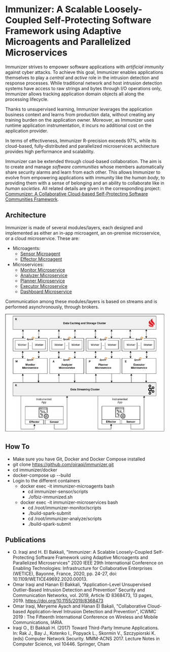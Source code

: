 # Immunizer: A Scalable Loosely-Coupled Self-Protecting Software Framework using Adaptive Microagents and Parallelized Microservices

Immunizer strives to empower software applications with *artificial immunity* against cyber attacks.
To achieve this goal, Immunizer enables applications themselves to play a *central* and *active* role in the intrusion detection and response processes. While traditional network and host intrusion detection systems have access to raw strings and bytes through I/O operations only, Immunizer allows tracking application domain objects all along the processing lifecycle.

Thanks to unsupervised learning, Immunizer leverages the application business context and learns from production data, without creating any training burden on the application owner. Moreover, as Immunizer uses runtime application instrumentation, it incurs no additional cost on the application provider.

In terms of effectiveness, Immunizer R-precision exceeds 97%, while its cloud-based, fully-distributed and parallelized microservices architecture provides high performance and scalability.

Immunizer can be extended through cloud-based collaboration. The aim is to create and manage *software communities* whose members automatically share security alarms and learn from each other. This allows Immunizer to evolve from empowering applications with immunity like the *human body*, to providing them with a sense of belonging and an ability to collaborate like in *human societies*. All related details are given in the corresponding project: [Communizer: A Collaborative Cloud-based Self-Protecting Software Communities Framework](https://github.com/oiraqi/communizer).

## Architecture

Immunizer is made of several modules/layers, each designed and implemented as either an in-app microagent, an on-premise microservice, or a cloud microservice. These are:
- Microagents:
  - [Sensor Microagent](https://github.com/oiraqi/immunizer/tree/master/microagents/sensor)
  - [Effector Microagent](https://github.com/oiraqi/immunizer-effector)
- Microservices:
  - [Monitor Microservice](https://github.com/oiraqi/immunizer-monitor)
  - [Analyzer Microservice](https://github.com/oiraqi/immunizer-analyze)
  - [Planner Microservice](https://github.com/oiraqi/immunizer-plan)
  - [Executor Microservice](https://github.com/oiraqi/immunizer-execute)
  - [Dashboard Microservice](https://github.com/oiraqi/immunizer-dashboard)

Communication among these modules/layers is based on streams and is performed asynchronously, through brokers.

<p align="center">
  <img src="architecture/immunizer.png">
</p>

## How To
- Make sure you have Git, Docker and Docker Compose installed
- git clone https://github.com/oiraqi/immunizer.git
- cd immunizer/docker
- docker-compose up --build
- Login to the different containers
  - docker exec -it immunizer-microagents bash
    - cd immunizer-sensor/scripts
    - ./ofbiz-immunized.sh
  - docker exec -it immunizer-microservices bash
    - cd /root/immunizer-monitor/scripts
    - ./build-spark-submit
    - cd /root/immunizer-analyze/scripts
    - ./build-spark-submit

## Publications
- O. Iraqi and H. El Bakkali, "Immunizer: A Scalable Loosely-Coupled Self-Protecting Software Framework using Adaptive Microagents and Parallelized Microservices" 2020 IEEE 29th International Conference on Enabling Technologies: Infrastructure for Collaborative Enterprises (WETICE), Bayonne, France, 2020, pp. 24-27, doi: 10.1109/WETICE49692.2020.00013.
- Omar Iraqi and Hanan El Bakkali, “Application-Level Unsupervised Outlier-Based Intrusion Detection and Prevention” Security and Communication Networks, vol. 2019, Article ID 8368473, 13 pages, 2019. https://doi.org/10.1155/2019/8368473
- Omar Iraqi, Meryeme Ayach and Hanan El Bakali, "Collaborative Cloud-based Application-level Intrusion Detection and Prevention", ICWMC 2019 : The Fifteenth International Conference on Wireless and Mobile Communications, IARIA.
- Iraqi O., El Bakkali H. (2017) Toward Third-Party Immune Applications. In: Rak J., Bay J., Kotenko I., Popyack L., Skormin V., Szczypiorski K. (eds) Computer Network Security. MMM-ACNS 2017. Lecture Notes in Computer Science, vol 10446. Springer, Cham
